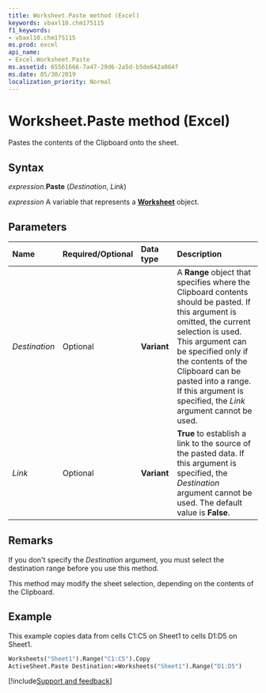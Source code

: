 ```yaml
---
title: Worksheet.Paste method (Excel)
keywords: vbaxl10.chm175115
f1_keywords:
- vbaxl10.chm175115
ms.prod: excel
api_name:
- Excel.Worksheet.Paste
ms.assetid: 65561666-7a47-29d6-2a5d-b5de642a064f
ms.date: 05/30/2019
localization_priority: Normal
---
```



# Worksheet.Paste method (Excel)

Pastes the contents of the Clipboard onto the sheet.


## Syntax

_expression_.**Paste** (_Destination_, _Link_)

_expression_ A variable that represents a **[Worksheet](Excel.Worksheet.md)** object.


## Parameters

|Name|Required/Optional|Data type|Description|
|:-----|:-----|:-----|:-----|
| _Destination_|Optional| **Variant**|A **Range** object that specifies where the Clipboard contents should be pasted. If this argument is omitted, the current selection is used. This argument can be specified only if the contents of the Clipboard can be pasted into a range. If this argument is specified, the _Link_ argument cannot be used.|
| _Link_|Optional| **Variant**| **True** to establish a link to the source of the pasted data. If this argument is specified, the _Destination_ argument cannot be used. The default value is **False**.|

## Remarks

If you don't specify the _Destination_ argument, you must select the destination range before you use this method.

This method may modify the sheet selection, depending on the contents of the Clipboard.


## Example

This example copies data from cells C1:C5 on Sheet1 to cells D1:D5 on Sheet1.

```vb
Worksheets("Sheet1").Range("C1:C5").Copy 
ActiveSheet.Paste Destination:=Worksheets("Sheet1").Range("D1:D5")
```




[!include[Support and feedback](~/includes/feedback-boilerplate.md)]
